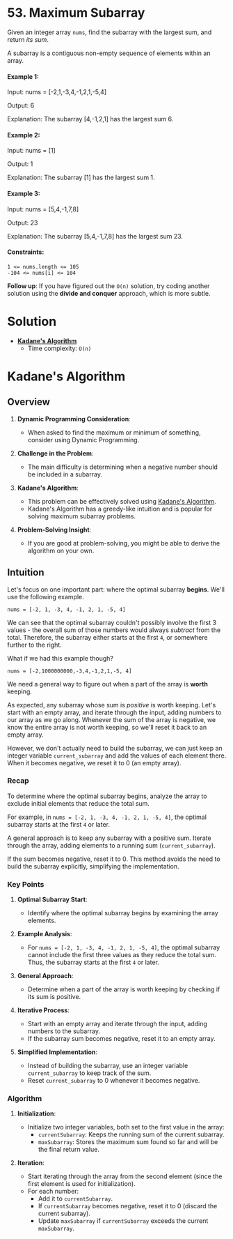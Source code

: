# 53. Maximum Subarray

Given an integer array `nums`, find the subarray with the largest sum, and return *its sum*.

A subarray is a contiguous non-empty sequence of elements within an array.

#### Example 1:

Input: nums = [-2,1,-3,4,-1,2,1,-5,4]

Output: 6

Explanation: The subarray [4,-1,2,1] has the largest sum 6.

#### Example 2:

Input: nums = [1]

Output: 1

Explanation: The subarray [1] has the largest sum 1.

#### Example 3:

Input: nums = [5,4,-1,7,8]

Output: 23

Explanation: The subarray [5,4,-1,7,8] has the largest sum 23.

#### Constraints:

    1 <= nums.length <= 105
    -104 <= nums[i] <= 104

**Follow up**: If you have figured out the `O(n)` solution, try coding another solution using the **divide and conquer** approach, which is more subtle.

# Solution

- [**Kadane's Algorithm**](#kadanes-algorithm)
  - Time complexity: `O(n)`

# Kadane's Algorithm

## **Overview**

1. **Dynamic Programming Consideration**:
   - When asked to find the maximum or minimum of something, consider using Dynamic Programming.

2. **Challenge in the Problem**:
   - The main difficulty is determining when a negative number should be included in a subarray.

3. **Kadane's Algorithm**:
   - This problem can be effectively solved using [Kadane's Algorithm](https://en.wikipedia.org/wiki/Maximum_subarray_problem#Kadane's_algorithm).
   - Kadane's Algorithm has a greedy-like intuition and is popular for solving maximum subarray problems.

4. **Problem-Solving Insight**:
   - If you are good at problem-solving, you might be able to derive the algorithm on your own.

## **Intuition**

Let's focus on one important part: where the optimal subarray **begins**. We'll use the following example.

`nums = [-2, 1, -3, 4, -1, 2, 1, -5, 4]`

We can see that the optimal subarray couldn't possibly involve the first 3 values - the overall sum of those numbers would always *subtract* from the total. Therefore, the subarray either starts at the first `4`, or somewhere further to the
right.

What if we had this example though?

`nums = [-2,1000000000,-3,4,-1,2,1,-5, 4]`

We need a general way to figure out when a part of the array is **worth** keeping.

As expected, any subarray whose sum is *positive* is worth keeping. Let's start with an empty array, and iterate through the input, adding numbers to our array as we go along. Whenever the sum of the array is negative, we know the entire array is not worth keeping, so we'll reset it back to an empty array.

However, we don't actually need to build the subarray, we can just keep an integer variable `current_subarray` and add the values of each element there. When it becomes negative, we reset it to 0 (an empty array).

### Recap

To determine where the optimal subarray begins, analyze the array to exclude initial elements that reduce the total sum. 

For example, in `nums = [-2, 1, -3, 4, -1, 2, 1, -5, 4]`, the optimal subarray starts at the first `4` or later. 

A general approach is to keep any subarray with a positive sum. Iterate through the array, adding elements to a running sum (`current_subarray`).

If the sum becomes negative, reset it to 0. This method avoids the need to build the subarray explicitly, simplifying the implementation.

### Key Points

1. **Optimal Subarray Start**:
   - Identify where the optimal subarray begins by examining the array elements.

2. **Example Analysis**:
   - For `nums = [-2, 1, -3, 4, -1, 2, 1, -5, 4]`, the optimal subarray cannot include the first three values as they reduce the total sum. Thus, the subarray starts at the first `4` or later.

3. **General Approach**:
   - Determine when a part of the array is worth keeping by checking if its sum is positive.

4. **Iterative Process**:
   - Start with an empty array and iterate through the input, adding numbers to the subarray.
   - If the subarray sum becomes negative, reset it to an empty array.

5. **Simplified Implementation**:
   - Instead of building the subarray, use an integer variable `current_subarray` to keep track of the sum.
   - Reset `current_subarray` to 0 whenever it becomes negative.

### **Algorithm**

1. **Initialization**:
   - Initialize two integer variables, both set to the first value in the array:
     - `currentSubarray`: Keeps the running sum of the current subarray.
     - `maxSubarray`: Stores the maximum sum found so far and will be the final return value.

2. **Iteration**:
   - Start iterating through the array from the second element (since the first element is used for initialization).
   - For each number:
     - Add it to `currentSubarray`.
     - If `currentSubarray` becomes negative, reset it to 0 (discard the current subarray).
     - Update `maxSubarray` if `currentSubarray` exceeds the current `maxSubarray`.

